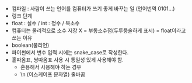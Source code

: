 - 컴파일 : 사람이 쓰는 언어를 컴퓨터가 쓰기 좋게 바꾸는 일 (언어번역 0101...)
- 링크 단계
- float : 실수 / int : 정수 / 복소수
- 컴퓨터는 물리적으로 소수 저장 X = 부동소수점(두루뭉술하게 표시) = float이라고 쓰는 이유
- boolean(불리언)
- 파이썬에서 변수 입력 시에는 snake_case로 작성한다.
- 홑따옴표, 쌍따옴표 사용 시 통일성 있게 사용해야 함.
    - 혼용해서 사용해야 하는 경우
    - \n (이스케이프 문자열) 줄바꿈
